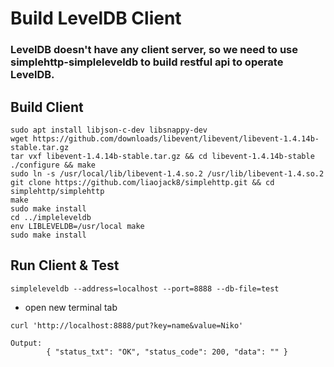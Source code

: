 # Build LevelDB Client
### LevelDB doesn't have any client server, so we need to use simplehttp-simpleleveldb to build restful api to operate LevelDB.
## Build Client
```
sudo apt install libjson-c-dev libsnappy-dev
wget https://github.com/downloads/libevent/libevent/libevent-1.4.14b-stable.tar.gz
tar vxf libevent-1.4.14b-stable.tar.gz && cd libevent-1.4.14b-stable
./configure && make
sudo ln -s /usr/local/lib/libevent-1.4.so.2 /usr/lib/libevent-1.4.so.2
git clone https://github.com/liaojack8/simplehttp.git && cd simplehttp/simplehttp
make
sudo make install
cd ../impleleveldb
env LIBLEVELDB=/usr/local make
sudo make install
```
## Run Client & Test
```
simpleleveldb --address=localhost --port=8888 --db-file=test
```
* open new terminal tab
```
curl 'http://localhost:8888/put?key=name&value=Niko'
```
```
Output:
        { "status_txt": "OK", "status_code": 200, "data": "" }
```
